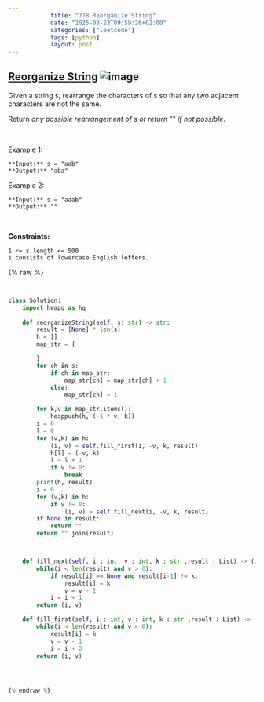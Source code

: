 ```yaml
---
            title: "778 Reorganize String"
            date: "2025-08-23T09:59:26+02:00"
            categories: ["leetcode"]
            tags: [python]
            layout: post
---
```

            
## [Reorganize String](https://leetcode.com/problems/reorganize-string) ![image](https://img.shields.io/badge/Difficulty-Medium-orange)

Given a string s, rearrange the characters of s so that any two adjacent characters are not the same.

Return *any possible rearrangement of* s *or return* "" *if not possible*.

 

Example 1:

```
**Input:** s = "aab"
**Output:** "aba"

```

Example 2:

```
**Input:** s = "aaab"
**Output:** ""

```

 

**Constraints:**

	1 <= s.length <= 500
	s consists of lowercase English letters.

{% raw %}


```python


class Solution:
    import heapq as hq
    
    def reorganizeString(self, s: str) -> str:
        result = [None] * len(s)
        h = []
        map_str = {

        }
        for ch in s:
            if ch in map_str:
                map_str[ch] = map_str[ch] + 1
            else:
                map_str[ch] = 1

        for k,v in map_str.items():
            heappush(h, (-1 * v, k))
        i = 0
        l = 0
        for (v,k) in h:
            (i, v) = self.fill_first(i, -v, k, result)
            h[l] = (-v, k)
            l = l + 1
            if v != 0:
                break
        print(h, result)
        i = 0
        for (v,k) in h:
            if v != 0:
                (i, v) = self.fill_next(i, -v, k, result)
        if None in result:
            return ""
        return "".join(result)



    def fill_next(self, i : int, v : int, k : str ,result : List) -> (int, int):
        while(i < len(result) and v > 0):
            if result[i] == None and result[i-1] != k:
                result[i] = k
                v = v - 1
            i = i + 1
        return (i, v)

    def fill_first(self, i : int, v : int, k : str ,result : List) -> (int, int):
        while(i < len(result) and v > 0):
            result[i] = k
            v = v - 1
            i = i + 2
        return (i, v)




{% endraw %}
```
